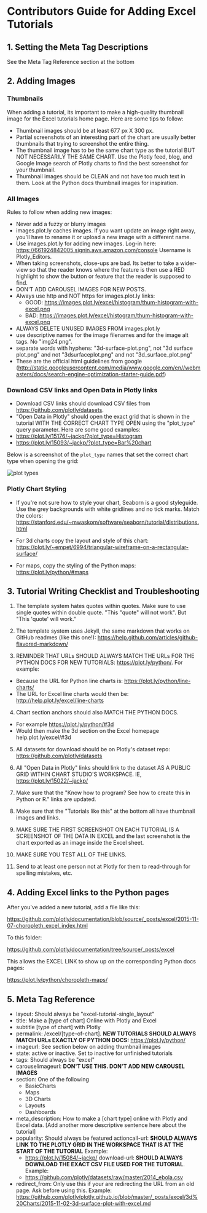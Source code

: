 # Contributors Guide for Adding Excel Tutorials

## 1. Setting the Meta Tag Descriptions

See the Meta Tag Reference section at the bottom

## 2. Adding Images

### Thumbnails

When adding a tutorial, its important to make a high-quality thumbnail image for the Excel tutorials home page. Here are some tips to follow:

- Thumbnail images should be at least 677 px X 300 px.
- Partial screenshots of an interesting part of the chart are usually better thumbnails that trying to screenshot the entire thing.
- The thumbnail image has to be the same chart type as the tutorial BUT NOT NECESSARILY THE SAME CHART. Use the Plotly feed, blog, and Google Image search of Plotly charts to find the best screenshot for your thumbnail.
- Thumbnail images should be CLEAN and not have too much text in them. Look at the Python docs thumbnail images for inspiration.

### All Images

Rules to follow when adding new images:

- Never add a fuzzy or blurry images
- images.plot.ly caches images. If you want update an image right away, you'll have to rename it or upload a new image with a different name.
- Use images.plot.ly for adding new images. Log-in here: https://661924842005.signin.aws.amazon.com/console Username is Plotly_Editors.
- When taking screenshots, close-ups are bad. Its better to take a wider-view so that the reader knows where the feature is then use a RED highlight to show the button or feature that the reader is supposed to find.
- DON'T ADD CAROUSEL IMAGES FOR NEW POSTS.
- Always use http and NOT https for images.plot.ly links:
  - GOOD: https://images.plot.ly/excel/histogram/thum-histogram-with-excel.png
  - BAD: https://images.plot.ly/excel/histogram/thum-histogram-with-excel.png
- ALWAYS DELETE UNUSED IMAGES FROM images.plot.ly
- use descriptive names for the image filenames and for the image alt tags. No "img24.png".
- separate words with hyphens: "3d-surface-plot.png", not "3d surface plot.png" and not "3dsurfaceplot.png" and not "3d_surface_plot.png"
- These are the official html guidelines from google (http://static.googleusercontent.com/media/www.google.com/en//webmasters/docs/search-engine-optimization-starter-guide.pdf)

### Download CSV links and Open Data in Plotly links

- Download CSV links should download CSV files from https://github.com/plotly/datasets.
- "Open Data in Plotly" should open the exact grid that is shown in the tutorial WITH THE CORRECT CHART TYPE OPEN using the "plot_type" query parameter. Here are some good examples:
- https://plot.ly/15176/~jackp/?plot_type=Histogram
- https://plot.ly/15093/~jackp/?plot_type=Bar%20chart

Below is a screenshot of the `plot_type` names that set the correct chart type when opening the grid:

![plot types](http://i.imgur.com/0V1ObaD.png)

### Plotly Chart Styling

- If you're not sure how to style your chart, Seaborn is a good styleguide. Use the grey backgrounds with white gridlines and no tick marks. Match the colors:
https://stanford.edu/~mwaskom/software/seaborn/tutorial/distributions.html

- For 3d charts copy the layout and style of this chart:
https://plot.ly/~empet/6994/triangular-wireframe-on-a-rectangular-surface/

- For maps, copy the styling of the Python maps:
https://plot.ly/python/#maps

## 3. Tutorial Writing Checklist and Troubleshooting

1. The template system hates quotes within quotes. Make sure to use single quotes within double quote. "This "quote" will not work". But "This 'quote' will work."

2. The template system uses Jekyll, the same markdown that works on GitHub readmes (like this one!): https://help.github.com/articles/github-flavored-markdown/

3. REMINDER THAT URLs SHOULD ALWAYS MATCH THE URLs FOR THE PYTHON DOCS FOR NEW TUTORIALS: https://plot.ly/python/. For example:
  - Because the URL for Python line charts is: https://plot.ly/python/line-charts/
  - The URL for Excel line charts would then be: http://help.plot.ly/excel/line-charts

4. Chart section anchors should also MATCH THE PYTHON DOCS.
  - For example https://plot.ly/python/#3d
  - Would then make the 3d section on the Excel homepage help.plot.ly/excel/#3d

5. All datasets for download should be on Plotly's dataset repo: https://github.com/plotly/datasets

6. All "Open Data in Plotly" links should link to the dataset AS A PUBLIC GRID WITHIN CHART STUDIO'S WORKSPACE. IE, https://plot.ly/15022/~jackp/

7. Make sure that the "Know how to program? See how to create this in Python or R." links are updated.

8. Make sure that the "Tutorials like this" at the bottom all have thumbnail images and links.

9. MAKE SURE THE FIRST SCREENSHOT ON EACH TUTORIAL IS A SCREENSHOT OF THE DATA IN EXCEL and the last screenshot is the chart exported as an image inside the Excel sheet.

10. MAKE SURE YOU TEST ALL OF THE LINKS.

11. Send to at least one person not at Plotly for them to read-through for spelling mistakes, etc.

## 4. Adding Excel links to the Python pages

After you've added a new tutorial, add a file like this:

https://github.com/plotly/documentation/blob/source/_posts/excel/2015-11-07-choropleth_excel_index.html

To this folder:

https://github.com/plotly/documentation/tree/source/_posts/excel

This allows the EXCEL LINK to show up on the corresponding Python docs pages:

https://plot.ly/python/choropleth-maps/

## 5. Meta Tag Reference

- layout: Should always be "excel-tutorial-single_layout"
- title: Make a [type of chart] Online with Plotly and Excel
- subtitle [type of chart] with Plotly
- permalink: /excel/[type-of-chart]. **NEW TUTORIALS SHOULD ALWAYS MATCH URLs EXACTLY OF PYTHON DOCS:** https://plot.ly/python/
- imageurl: See section below on adding thumbnail images
- state: active or inactive. Set to inactive for unfinished tutorials
- tags: Should always be "excel"
- carouselimageurl: **DON'T USE THIS. DON'T ADD NEW CAROUSEL IMAGES**
- section: One of the following
  - BasicCharts
  - Maps
  - 3D Charts
  - Layouts
  - Dashboards
- meta_description: How to make a [chart type] online with Plotly and Excel data. [Add another more descriptive sentence here about the tutorial]
- popularity: Should always be featured
actioncall-url: **SHOULD ALWAYS LINK TO THE PLOTLY GRID IN THE WORKSPACE THAT IS AT THE START OF THE TUTORIAL** Example:
  - https://plot.ly/15084/~jackp/
download-url: **SHOULD ALWAYS DOWNLOAD THE EXACT CSV FILE USED FOR THE TUTORIAL**. Example:
  - https://github.com/plotly/datasets/raw/master/2014_ebola.csv
- redirect_from: Only use this if your are redirecting the URL from an old page. Ask before using this. Example:
https://github.com/plotly/plotly.github.io/blob/master/_posts/excel/3d%20Charts/2015-11-02-3d-surface-plot-with-excel.md

